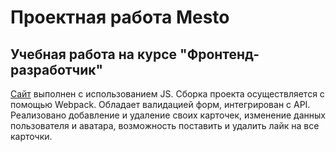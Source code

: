 # Проектная работа Mesto
## Учебная работа на курсе "Фронтенд-разработчик"
[Сайт](https://irina-syrcova.github.io/mesto-project-ff/) выполнен с использованием JS. Сборка проекта осуществляется с помощью Webpack. Обладает валидацией форм, интегрирован с API. Реализовано добавление и удаление своих карточек, изменение данных пользователя и аватара, возможность поставить и удалить лайк на все карточки.
